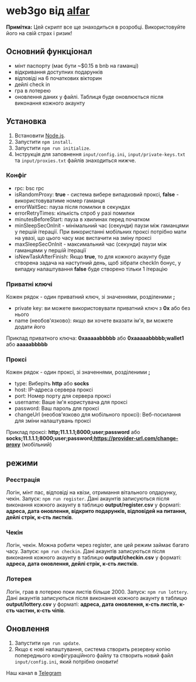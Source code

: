 # web3go від [alfar](https://t.me/+FozX3VZA0RIyNWY6)

**Примітка:** Цей скрипт все ще знаходиться в розробці. Використовуйте його на свій страх і ризик!

## Основний функціонал
- мінт паспорту (має бути ~$0.15 в bnb на гаманці)
- відкривання доступних подарунків
- відповіді на 6 початкових вікторин
- дейлі check in
- гра в лотерею
- оновлення даних у файлі. Таблиця буде оновлюється після виконання кожного акаунту

## Установка
1. Встановити [Node.js](https://nodejs.org/en/download).
1. Запустити `npm install`.
1. Запустити `npm run initialize`.
1. Інструкція для заповнення `input/config.ini`, `input/private-keys.txt` та `input/proxies.txt` файлів знаходиться нижче.

### Конфіг
- rpc: bsc rpc
- isRandomProxy:  __true__ - система вибере випадковий проксі, __false__ - використовуватиме номер гаманця
- errorWaitSec: пауза після помилки в секундах
- errorRetryTimes: кількість спроб у разі помилки
- minutesBeforeStart: пауза в хвилинах перед початком
- minSleepSecOnInit - мінімальний час (секунди) паузи між гаманцями у першій ітерації. При використанні мобільних проксі потрібно мати на увазі, що цього часу має вистачити на зміну проксі
- maxSleepSecOnInit - максимальний час (секунди) паузи між гаманцями у першій ітерації 
- isNewTaskAfterFinish: Якщо __true__, то для кожного акаунту буде створена задача на наступний день, щоб зібрати checkIn бонус, у випадку налаштування __false__ буде створено тільки 1 ітерацію

### Приватні ключі
Кожен рядок - один приватний ключ, зі значеннями, розділеними **;**
- private key: ви можете використовувати приватний ключ з __0x__ або без нього
- name (необов'язково): якщо ви хочете вказати ім'я, ви можете додати його

Приклад приватного ключа: __0xaaaaabbbbb__ або __0xaaaaabbbbb;wallet1__ або __aaaaabbbbb__

### Проксі
Кожен рядок - один проксі, зі значеннями, розділеними **;**
- type: Виберіть __http__ або __socks__
- host: IP-адреса сервера проксі
- port: Номер порту для сервера проксі
- username: Ваше ім'я користувача для проксі
- password: Ваш пароль для проксі
- changeUrl (необов'язково для мобільного проксі): Веб-посилання для зміни налаштувань проксі

Приклад проксі: __http;11.1.1.1;8000;user;password__ або __socks;11.1.1.1;8000;user;password;https://provider-url.com/change-proxy__ (мобільний)

## режими

### Реєстрація
Логін, мінт пас, відповіді на квізи, отримання вітального опдарунку, чекін. Запуск: `npm run register`. Дані акаунтів записуються після виконання кожного акаунту в таблицю __output/register.csv__ у форматі: __адреса, дата оновлення, відкрито подарунків, відповідей на питання, дейлі стрік, к-сть листків__. 

### Чекін
Логін, чекін. Можна робити через register, але цей режим займає багато часу. Запуск: `npm run checkin`. Дані акаунтів записуються після виконання кожного акаунту в таблицю __output/checkin.csv__ у форматі: __адреса, дата оновлення, дейлі стрік, к-сть листків__. 

### Лотерея
Логін, грав в лотерею поки листів більше 2000. Запуск: `npm run lottery`. Дані акаунтів записуються після виконання кожного акаунту в таблицю __output/lottery.csv__ у форматі: __адреса, дата оновлення, к-сть листів, к-сть частин, к-сть чіпів__. 

## Оновлення
1. Запустити `npm run update`.
1. Якщо є нові налаштування, система створить резервну копію попереднього конфігураційного файлу та створить новий файл `input/config.ini`, який потрібно оновити!

Наш канал в [Telegram](https://t.me/+FozX3VZA0RIyNWY6)
